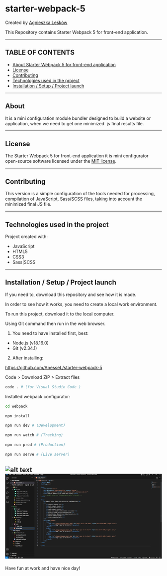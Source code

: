 # **starter-webpack-5**

Created by [Agnieszka Leśków](https://agnieszkaleskow.pl)

This Repository contains Starter Webpack 5 for front-end application.

---
## TABLE OF CONTENTS
* [About Starter Webpack 5 for front-end application](#about-starter-webpack-5-for-front-end-application)
* [License](#license)
* [Contributing](#contributing)
* [Technologies used in the project](#technologies-used-in-the-project)
* [Installation / Setup / Project launch](#installation-setup-project-launch )

---
## About 

It is a mini configuration module bundler designed to build a website or application, when we need to get one minimized .js final results file.

---
## License

The Starter Webpack 5 for front-end application it is mini configurator open-source software licensed under the [MIT license](https://opensource.org/licenses/MIT).

---
## Contributing

This version is a simple configuration of the tools needed for processing, compilation of JavaScript, Sass/SCSS files, taking into account the minimized final JS file.

---
## Technologies used in the project

Project created with:
+ JavaScript
+ HTML5
+ CSS3 
+ Sass|SCSS

---
## Installation / Setup / Project launch 

If you need to, download this repository and see how it is made.

In order to see how it works, you need to create a local work environment.

To run this project, download it to the local computer. 

Using Git command then run in the web browser.

1. You need to have installed first, best:
+ Node.js (v18.16.0)
+ Git (v2.34.1)

2. After installing:

https://github.com/AnesseL/starter-webpack-5

Code > Download ZIP > Extract files

```bash
code . # (for Visual Studio Code )
```
Installed webpack configurator:

```bash
cd webpack
```

```bash
npm install
```

```bash
npm run dev # (Development)
```
```bash
npm run watch # (Tracking)
```
```bash
npm run prod # (Production)
```
```bash
npm run serve # (Live server)
```

![alt text](https://github.com/AnesseL/starter-webpack-5/workfolder/graphics/finish-project-starter-webpack-5-folders-files.webp)
![alt text](https://github.com/AnesseL/starter-webpack-5/blob/main/workfolder/graphics/finish-project-starter-webpack-5-folders-files.webp)
---
Have fun at work and have nice day!
